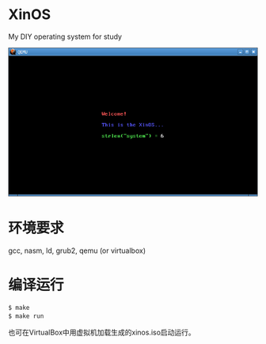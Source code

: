 # XinOS
My DIY operating system for study

![](https://raw.githubusercontent.com/archtaurus/XinOS/master/screenshots/firstlook.png)

# 环境要求
gcc, nasm, ld, grub2, qemu (or virtualbox)

# 编译运行
```bash
$ make
$ make run
```
也可在VirtualBox中用虚拟机加载生成的xinos.iso启动运行。
